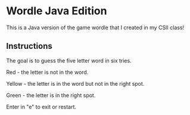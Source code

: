 # Wordle Java Edition
This is a Java version of the game wordle that I created in my CSII class!

## Instructions
The goal is to guess the five letter word in six tries.

Red - the letter is not in the word.

Yellow - the letter is in the word but not in the right spot.

Green - the letter is in the right spot.

Enter in "e" to exit or restart.
